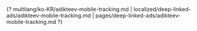 {? multilang/ko-KR/adikteev-mobile-tracking.md | localized/deep-linked-ads/adikteev-mobile-tracking.md | pages/deep-linked-ads/adikteev-mobile-tracking.md ?}
